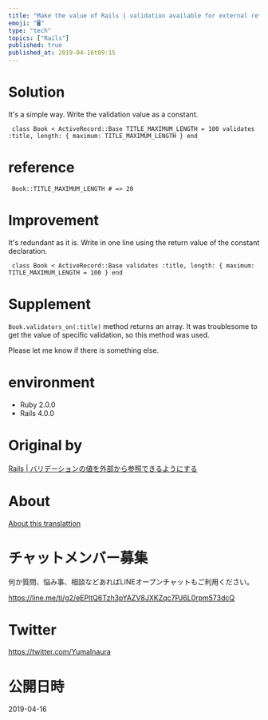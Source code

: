```yaml
---
title: "Make the value of Rails | validation available for external reference"
emoji: "🖥"
type: "tech"
topics: ["Rails"]
published: true
published_at: 2019-04-16t09:15
---
```


# Solution 

It's a simple way. Write the validation value as a constant.

     class Book < ActiveRecord::Base TITLE_MAXIMUM_LENGTH = 100 validates :title, length: { maximum: TITLE_MAXIMUM_LENGTH } end 

# reference 

     Book::TITLE_MAXIMUM_LENGTH # => 20 

# Improvement 

It's redundant as it is. Write in one line using the return value of the constant declaration.

     class Book < ActiveRecord::Base validates :title, length: { maximum: TITLE_MAXIMUM_LENGTH = 100 } end 

# Supplement 

`Book.validators_on(:title)` method returns an array. It was troublesome to get the value of specific validation, so this method was used.

Please let me know if there is something else.

# environment 

- Ruby 2.0.0 
- Rails 4.0.0 


# Original by
[Rails | バリデーションの値を外部から参照できるようにする](https://qiita.com/Yinaura/items/e23040d1a247e2384b56)

# About

[About this translattion](https://qiita.com/YumaInaura/items/7f6fd1e9310a6816469a)








<!-- Update From Qiita API -->

# チャットメンバー募集


何か質問、悩み事、相談などあればLINEオープンチャットもご利用ください。

https://line.me/ti/g2/eEPltQ6Tzh3pYAZV8JXKZqc7PJ6L0rpm573dcQ





# Twitter


https://twitter.com/YumaInaura


<!-- Update From Qiita API -->



# 公開日時

2019-04-16
